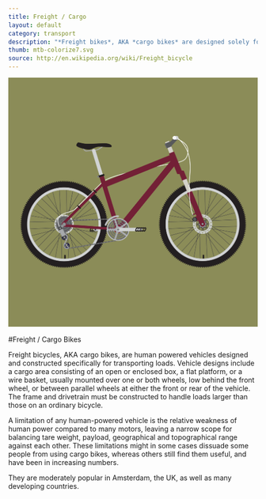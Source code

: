 ```yaml
---
title: Freight / Cargo
layout: default
category: transport
description: "*Freight bikes*, AKA *cargo bikes* are designed solely for transporting bulky or heavy loads."
thumb: mtb-colorize7.svg
source: http://en.wikipedia.org/wiki/Freight_bicycle
---
```


![Cargo bike photo](../img/bikes/mtb-colorize7.svg)

#Freight / Cargo Bikes

Freight bicycles, AKA cargo bikes, are human powered vehicles designed and constructed specifically for transporting loads. Vehicle designs include a cargo area consisting of an open or enclosed box, a flat platform, or a wire basket, usually mounted over one or both wheels, low behind the front wheel, or between parallel wheels at either the front or rear of the vehicle. The frame and drivetrain must be constructed to handle loads larger than those on an ordinary bicycle.

A limitation of any human-powered vehicle is the relative weakness of human power compared to many motors, leaving a narrow scope for balancing tare weight, payload, geographical and topographical range against each other. These limitations might in some cases dissuade some people from using cargo bikes, whereas others still find them useful, and have been in increasing numbers.

They are moderately popular in Amsterdam, the UK, as well as many developing countries. 